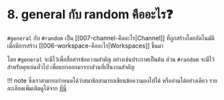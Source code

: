# 8. general กับ random คืออะไร❓

`#general` กับ `#random` เป็น [[007-channel-คืออะไร|Channel]] ที่ถูกสร้างโดยอัตโนมัติ เมื่อมีการสร้าง [[006-workspace-คืออะไร|Workspaces]] ขึ้นมา

โดย `#general` จะมีไว้เพื่อสื่อสารข้อความสำคัญ อย่างเช่นประกาศเป็นต้น ส่วน `#random` จะมีไว้สำหรับคุยเล่นทั่วไป เพื่อแยกออกมาจากส่วนที่เป็นงานสำคัญ 

!!! note
    ซึ่งเราสามารถกำหนดได้ว่าสมาชิกสามารถเขียนข้อความลงไปได้ หรืออ่านได้อย่างเดียว รายละเอียดเพิ่มเติมดูได้จาก [ที่นี่](https://slack.com/help/articles/220105027-Use-the-general-channel-to-share-announcements)